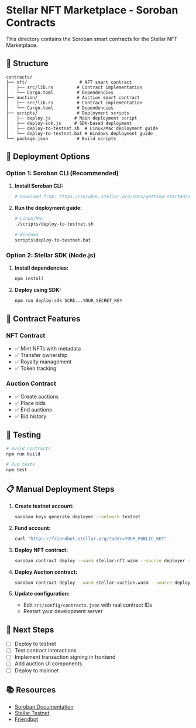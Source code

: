# Stellar NFT Marketplace - Soroban Contracts

This directory contains the Soroban smart contracts for the Stellar NFT Marketplace.

## 📁 Structure

```
contracts/
├── nft/                    # NFT smart contract
│   ├── src/lib.rs         # Contract implementation
│   └── Cargo.toml         # Dependencies
├── auction/               # Auction smart contract
│   ├── src/lib.rs         # Contract implementation
│   └── Cargo.toml         # Dependencies
├── scripts/               # Deployment scripts
│   ├── deploy.js         # Main deployment script
│   ├── deploy-sdk.js     # SDK-based deployment
│   ├── deploy-to-testnet.sh  # Linux/Mac deployment guide
│   └── deploy-to-testnet.bat # Windows deployment guide
└── package.json           # Build scripts
```

## 🚀 Deployment Options

### Option 1: Soroban CLI (Recommended)

1. **Install Soroban CLI:**
   ```bash
   # Download from: https://soroban.stellar.org/docs/getting-started/setup
   ```

2. **Run the deployment guide:**
   ```bash
   # Linux/Mac
   ./scripts/deploy-to-testnet.sh

   # Windows
   scripts\deploy-to-testnet.bat
   ```

### Option 2: Stellar SDK (Node.js)

1. **Install dependencies:**
   ```bash
   npm install
   ```

2. **Deploy using SDK:**
   ```bash
   npm run deploy:sdk SCRE...YOUR_SECRET_KEY
   ```

## 🔧 Contract Features

### NFT Contract
- ✅ Mint NFTs with metadata
- ✅ Transfer ownership
- ✅ Royalty management
- ✅ Token tracking

### Auction Contract
- ✅ Create auctions
- ✅ Place bids
- ✅ End auctions
- ✅ Bid history

## 🧪 Testing

```bash
# Build contracts
npm run build

# Run tests
npm test
```

## 📋 Manual Deployment Steps

1. **Create testnet account:**
   ```bash
   soroban keys generate deployer --network testnet
   ```

2. **Fund account:**
   ```bash
   curl "https://friendbot.stellar.org/?addr=YOUR_PUBLIC_KEY"
   ```

3. **Deploy NFT contract:**
   ```bash
   soroban contract deploy --wasm stellar-nft.wasm --source deployer --network testnet
   ```

4. **Deploy Auction contract:**
   ```bash
   soroban contract deploy --wasm stellar-auction.wasm --source deployer --network testnet
   ```

5. **Update configuration:**
   - Edit `src/config/contracts.json` with real contract IDs
   - Restart your development server

## 🎯 Next Steps

- [ ] Deploy to testnet
- [ ] Test contract interactions
- [ ] Implement transaction signing in frontend
- [ ] Add auction UI components
- [ ] Deploy to mainnet

## 📚 Resources

- [Soroban Documentation](https://soroban.stellar.org/docs)
- [Stellar Testnet](https://testnet.stellar.org)
- [Friendbot](https://friendbot.stellar.org)
